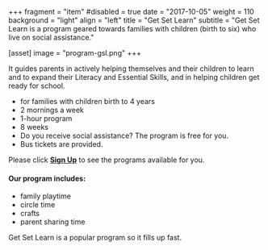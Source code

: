 +++
fragment = "item"
#disabled = true
date = "2017-10-05"
weight = 110
background = "light"
align = "left"
title = "Get Set Learn"
subtitle = "Get Set Learn is a program geared towards families with children (birth to six) who live on social assistance."

[asset]
  image = "program-gsl.png"
+++

It guides parents in actively helping themselves and their children to learn and to expand their Literacy and Essential Skills, and in helping children get ready for school. 

- for families with children birth to 4 years
- 2 mornings a week
- 1-hour program
- 8 weeks
- Do you receive social assistance? The program is free for you.
- Bus tickets are provided.

Please click [**Sign Up**](../../../programs-and-services/programs-for-families/sign-up) to see the programs available for you.

#### Our program includes:

- family playtime
- circle time
- crafts
- parent sharing time  
  
Get Set Learn is a popular program so it fills up fast.